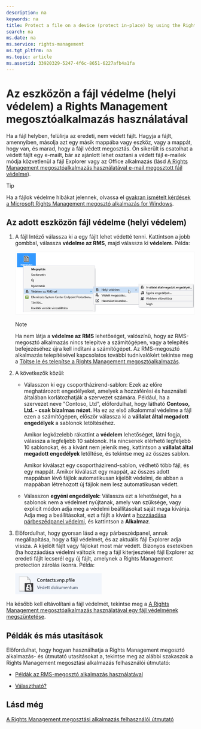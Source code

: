 ```yaml
---
description: na
keywords: na
title: Protect a file on a device (protect in-place) by using the Rights Management sharing application
search: na
ms.date: na
ms.service: rights-management
ms.tgt_pltfrm: na
ms.topic: article
ms.assetid: 33920329-5247-4f6c-8651-6227afb4a1fa
---
```

# Az eszk&#246;z&#246;n a f&#225;jl v&#233;delme (helyi v&#233;delem) a Rights Management megoszt&#243;alkalmaz&#225;s haszn&#225;lat&#225;val
Ha a fájl helyben, felülírja az eredeti, nem védett fájlt. Hagyja a fájlt, amennyiben, másolja azt egy másik mappába vagy eszköz, vagy a mappát, hogy van, és marad, hogy a fájl védett megosztás. Ön sikerült is csatolhat a védett fájlt egy e-mailt, bár az ajánlott lehet osztani a védett fájl e-mailek módja közvetlenül a fájl Explorer vagy az Office alkalmazás (lásd [A Rights Management megosztóalkalmazás használatával e-mail megosztott fájl védelme](../Topic/Protect_a_file_that_you_share_by_email_by_using_the_Rights_Management_sharing_application.md)).

> [!TIP]
> Ha a fájlok védelme hibákat jelennek, olvassa el [gyakran ismételt kérdések a Microsoft Rights Management megosztó alkalmazás for Windows](http://go.microsoft.com/fwlink/?LinkId=303971).

## Az adott eszközön fájl védelme (helyi védelem)

1.  A fájl Intéző válassza ki a egy fájlt lehet védetté tenni. Kattintson a jobb gombbal, válassza **védelme az RMS**, majd válassza ki **védelem**. Példa:

    ![](../Image/ADRMS_MSRMSApp_SP_CompanyDefined.png)

    > [!NOTE]
    > Ha nem látja a **védelme az RMS** lehetőséget, valószínű, hogy az RMS-megosztó alkalmazás nincs telepítve a számítógépen, vagy a telepítés befejezéséhez újra kell indítani a számítógépet. Az RMS-megosztó alkalmazás telepítésével kapcsolatos további tudnivalókért tekintse meg a [Töltse le és telepítse a Rights Management megosztóalkalmazás](../Topic/Download_and_install_the_Rights_Management_sharing_application.md).

2.  A következők közül:

    -   Válasszon ki egy csoportházirend-sablon: Ezek az előre meghatározott engedélyeket, amelyek a hozzáférési és használati általában korlátozhatják a szervezet számára. Például, ha a szervezet neve "Contoso, Ltd", előfordulhat, hogy látható **Contoso, Ltd. - csak bizalmas nézet**. Ha ez az első alkalommal védelme a fájl ezen a számítógépen, először válassza ki a **vállalat által megadott engedélyek** a sablonok letöltéséhez.

        Amikor legközelebb rákattint a **védelem** lehetőséget, látni fogja, válassza a legfeljebb 10 sablonok. Ha nincsenek elérhető legfeljebb 10 sablonokat, és a kívánt nem jelenik meg, kattintson a **vállalat által megadott engedélyek** letöltése, és tekintse meg az összes sablon.

        Amikor kiválaszt egy csoportházirend-sablon, védhető több fájl, és egy mappát. Amikor kiválaszt egy mappát, az összes adott mappában lévő fájlok automatikusan kijelölt védelmi, de abban a mappában létrehozott új fájlok nem lesz automatikusan védett.

    -   Válasszon **egyéni engedélyek**: Válassza ezt a lehetőséget, ha a sablonok nem a védelmet nyújtanak, amely van szüksége, vagy explicit módon adja meg a védelmi beállításokat saját maga kívánja. Adja meg a beállításokat, ezt a fájlt a kívánt a [hozzáadása párbeszédpanel védelmi](http://technet.microsoft.com/library/dn574738.aspx), és kattintson a **Alkalmaz**.

3.  Előfordulhat, hogy gyorsan lásd a egy párbeszédpanel, annak megállapítása, hogy a fájl védelmét, és az aktuális fájl Explorer adja vissza. A kijelölt fájlt vagy fájlokat most már védett. Bizonyos esetekben (ha hozzáadása védelmi változik meg a fájl kiterjesztése) fájl Explorer az eredeti fájlt lecserél egy új fájlt, amelynek a Rights Management protection zárolás ikonra. Példa:

    ![](../Image/ADRMS_MSRMSApp_Pfile.png)

Ha később kell eltávolítani a fájl védelmét, tekintse meg a [A Rights Management megosztóalkalmazás használatával egy fájl védelmének megszüntetése](../Topic/Remove_protection_from_a_file_by_using_the_Rights_Management_sharing_application.md).

## Példák és más utasítások
Előfordulhat, hogy hogyan használhatja a Rights Management megosztó alkalmazás- és útmutató utasításokat a, tekintse meg az alábbi szakaszok a Rights Management megosztási alkalmazás felhasználói útmutató:

-   [Példák az RMS-megosztó alkalmazás használatával](../Topic/Rights_Management_sharing_application_user_guide.md#BKMK_SharingExamples)

-   [Választható?](../Topic/Rights_Management_sharing_application_user_guide.md#BKMK_SharingInstructions)

## Lásd még
[A Rights Management megosztási alkalmazás felhasználói útmutató](../Topic/Rights_Management_sharing_application_user_guide.md)

